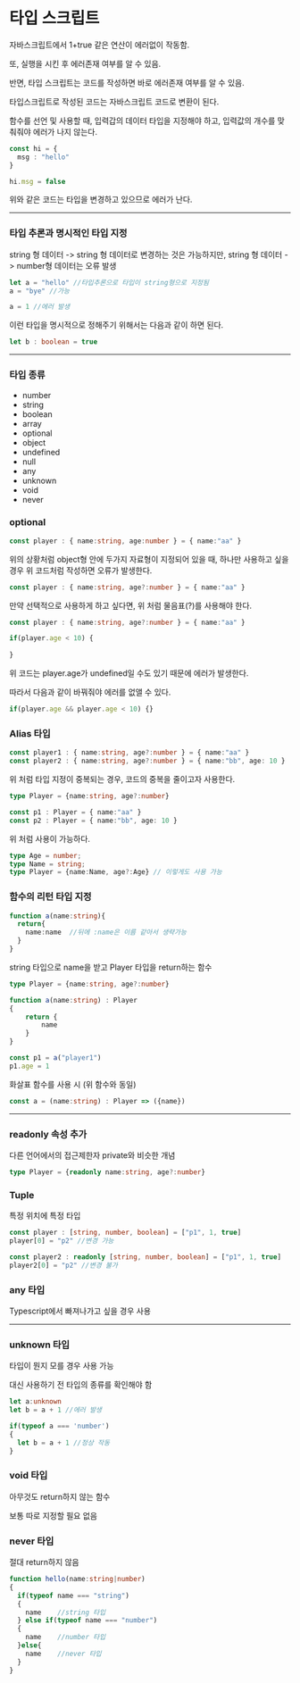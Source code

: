 # 타입 스크립트

자바스크립트에서 1+true 같은 연산이 에러없이 작동함.

또, 실행을 시킨 후 에러존재 여부를 알 수 있음.

반면, 타입 스크립트는 코드를 작성하면 바로 에러존재 여부를 알 수 있음.

타입스크립트로 작성된 코드는 자바스크립트 코드로 변환이 된다.

함수를 선언 및 사용할 때, 입력갑의 데이터 타입을 지정해야 하고, 입력값의 개수를 맞춰줘야 에러가 나지 않는다.

```typescript
const hi = {
  msg : "hello"
}

hi.msg = false
```

위와 같은 코드는 타입을 변경하고 있으므로 에러가 난다.

---

### 타입 추론과 명시적인 타입 지정

string 형 데이터 -> string 형 데이터로 변경하는 것은 가능하지만, string 형 데이터 -> number형 데이터는 오류 발생

```typescript
let a = "hello" //타입추론으로 타입이 string형으로 지정됨
a = "bye" //가능

a = 1 //에러 발생
```

이런 타입을 명시적으로 정해주기 위해서는 다음과 같이 하면 된다.

```typescript
let b : boolean = true
```

---

### 타입 종류

- number
- string
- boolean
- array
- optional
- object
- undefined
- null
- any
- unknown
- void
- never



### optional

```typescript
const player : { name:string, age:number } = { name:"aa" }
```

위의 상황처럼 object형 안에 두가지 자료형이 지정되어 있을 때, 하나만 사용하고 싶을 경우 위 코드처럼 작성하면 오류가 발생한다.

```typescript
const player : { name:string, age?:number } = { name:"aa" }
```

만약 선택적으로 사용하게 하고 싶다면, 위 처럼 물음표(?)를 사용해야 한다.



```typescript
const player : { name:string, age?:number } = { name:"aa" }

if(player.age < 10) {
  
}
```

위 코드는 player.age가 undefined일 수도 있기 때문에 에러가 발생한다.

따라서 다음과 같이 바꿔줘야 에러를 없앨 수 있다.

```typescript
if(player.age && player.age < 10) {}
```



### Alias 타입

```typescript
const player1 : { name:string, age?:number } = { name:"aa" }
const player2 : { name:string, age?:number } = { name:"bb", age: 10 }
```

위 처럼 타입 지정이 중복되는 경우, 코드의 중복을 줄이고자 사용한다.

```typescript
type Player = {name:string, age?:number}

const p1 : Player = { name:"aa" }
const p2 : Player = { name:"bb", age: 10 }
```

위 처럼 사용이 가능하다.

```typescript
type Age = number;
type Name = string;
type Player = {name:Name, age?:Age} // 이렇게도 사용 가능
```



### 함수의 리턴 타입 지정

```typescript
function a(name:string){
  return{
    name:name  //뒤에 :name은 이름 같아서 생략가능
  }
}
```

string 타입으로 name을 받고 Player 타입을 return하는 함수

```typescript
type Player = {name:string, age?:number}

function a(name:string) : Player
{
    return {
        name
    }
}

const p1 = a("player1")
p1.age = 1
```

화살표 함수를 사용 시 (위 함수와 동일)

```typescript
const a = (name:string) : Player => ({name})
```

---

### readonly 속성 추가

다른 언어에서의 접근제한자 private와 비슷한 개념

```typescript
type Player = {readonly name:string, age?:number}
```



### Tuple

특정 위치에 특정 타입

```typescript
const player : [string, number, boolean] = ["p1", 1, true]
player[0] = "p2" //변경 가능

const player2 : readonly [string, number, boolean] = ["p1", 1, true]
player2[0] = "p2" //변경 불가
```



### any 타입

Typescript에서 빠져나가고 싶을 경우 사용

---

### unknown 타입

타입이 뭔지 모를 경우 사용 가능

대신 사용하기 전 타입의 종류를 확인해야 함

```typescript
let a:unknown
let b = a + 1 //에러 발생

if(typeof a === 'number')
{
  let b = a + 1 //정상 작동
}
```



### void 타입

아무것도 return하지 않는 함수

보통 따로 지정할 필요 없음



### never 타입

절대 return하지 않음

```typescript
function hello(name:string|number)
{
  if(typeof name === "string")
  {
    name	//string 타입
  } else if(typeof name === "number")
  {
    name	//number 타입
  }else{
    name	//never 타입
  }
}
```



